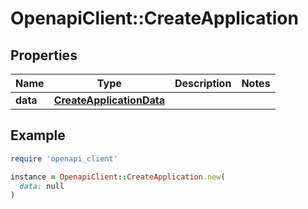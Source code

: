 # OpenapiClient::CreateApplication

## Properties

| Name | Type | Description | Notes |
| ---- | ---- | ----------- | ----- |
| **data** | [**CreateApplicationData**](CreateApplicationData.md) |  |  |

## Example

```ruby
require 'openapi_client'

instance = OpenapiClient::CreateApplication.new(
  data: null
)
```

